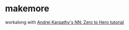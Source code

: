 # makemore

workalong with [Andrej Karpathy's NN: Zero to Hero tutorial](https://www.youtube.com/playlist?list=PLAqhIrjkxbuWI23v9cThsA9GvCAUhRvKZ)
